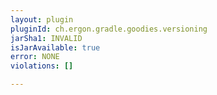 ```yaml
---
layout: plugin
pluginId: ch.ergon.gradle.goodies.versioning
jarSha1: INVALID
isJarAvailable: true
error: NONE
violations: []

---
```

